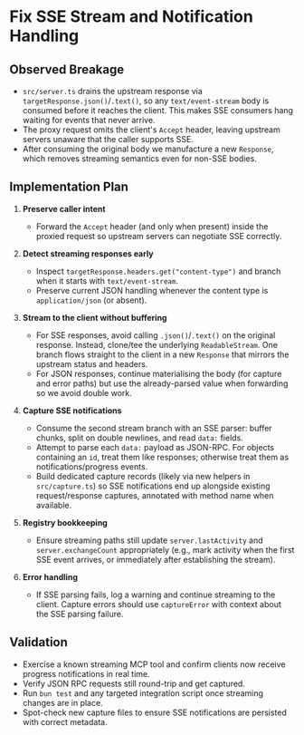# Fix SSE Stream and Notification Handling

## Observed Breakage
- `src/server.ts` drains the upstream response via `targetResponse.json()`/`.text()`, so any `text/event-stream` body is consumed before it reaches the client. This makes SSE consumers hang waiting for events that never arrive.
- The proxy request omits the client's `Accept` header, leaving upstream servers unaware that the caller supports SSE.
- After consuming the original body we manufacture a new `Response`, which removes streaming semantics even for non-SSE bodies.

## Implementation Plan
1. **Preserve caller intent**
   - Forward the `Accept` header (and only when present) inside the proxied request so upstream servers can negotiate SSE correctly.

2. **Detect streaming responses early**
   - Inspect `targetResponse.headers.get("content-type")` and branch when it starts with `text/event-stream`.
   - Preserve current JSON handling whenever the content type is `application/json` (or absent).

3. **Stream to the client without buffering**
   - For SSE responses, avoid calling `.json()`/`.text()` on the original response. Instead, clone/tee the underlying `ReadableStream`. One branch flows straight to the client in a new `Response` that mirrors the upstream status and headers.
   - For JSON responses, continue materialising the body (for capture and error paths) but use the already-parsed value when forwarding so we avoid double work.

4. **Capture SSE notifications**
   - Consume the second stream branch with an SSE parser: buffer chunks, split on double newlines, and read `data:` fields.
   - Attempt to parse each `data:` payload as JSON-RPC. For objects containing an `id`, treat them like responses; otherwise treat them as notifications/progress events.
   - Build dedicated capture records (likely via new helpers in `src/capture.ts`) so SSE notifications end up alongside existing request/response captures, annotated with method name when available.

5. **Registry bookkeeping**
   - Ensure streaming paths still update `server.lastActivity` and `server.exchangeCount` appropriately (e.g., mark activity when the first SSE event arrives, or immediately after establishing the stream).

6. **Error handling**
   - If SSE parsing fails, log a warning and continue streaming to the client. Capture errors should use `captureError` with context about the SSE parsing failure.

## Validation
- Exercise a known streaming MCP tool and confirm clients now receive progress notifications in real time.
- Verify JSON RPC requests still round-trip and get captured.
- Run `bun test` and any targeted integration script once streaming changes are in place.
- Spot-check new capture files to ensure SSE notifications are persisted with correct metadata.

